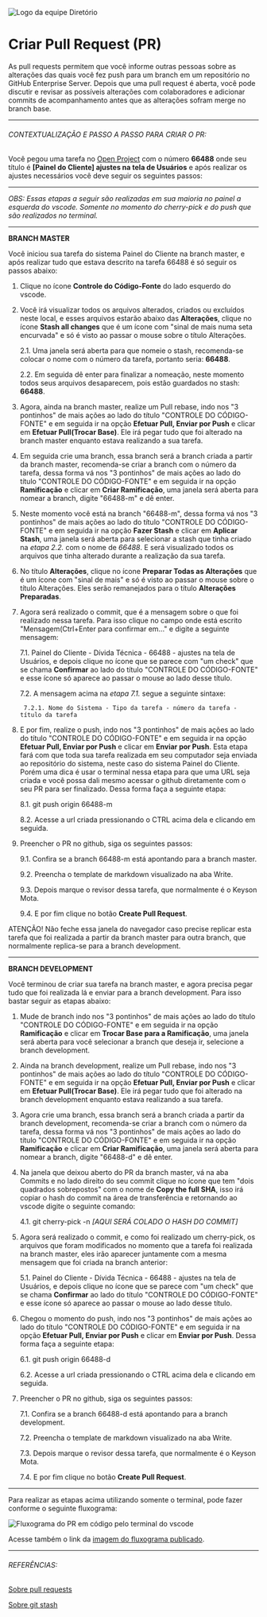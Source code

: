 ![](../../img/logo_diretorio.png "Logo da equipe Diretório")
 
# Criar Pull Request (PR)
 
As pull requests permitem que você informe outras pessoas sobre as alterações das quais você fez push para um branch em um repositório no GitHub Enterprise Server. Depois que uma pull request é aberta, você pode discutir e revisar as possíveis alterações com colaboradores e adicionar commits de acompanhamento antes que as alterações sofram merge no branch base.
 
---
 
###### CONTEXTUALIZAÇÃO E PASSO A PASSO PARA CRIAR O PR:
 
Você pegou uma tarefa no [Open Project](https://projetos.nasajon.com.br/) com o número **66488** onde seu título é **[Painel do Cliente] ajustes na tela de Usuários** e após realizar os ajustes necessários você deve seguir os seguintes passos:
 
---
 
*OBS: Essas etapas a seguir são realizadas em sua maioria no painel a esquerda do vscode. Somente no momento do cherry-pick e do push que são realizados no terminal.*
 
---
 
**BRANCH MASTER**
 
Você iniciou sua tarefa do sistema Painel do Cliente na branch master, e após realizar tudo que estava descrito na tarefa 66488 é só seguir os passos abaixo:
 
1. Clique no ícone **Controle do Código-Fonte** do lado esquerdo do vscode.
 
2. Você irá visualizar todos os arquivos alterados, criados ou excluídos neste local, e esses arquivos estarão abaixo das **Alterações**, clique no ícone **Stash all changes** que é um ícone com "sinal de mais numa seta encurvada" e só é visto ao passar o mouse sobre o título Alterações.
 
    2.1. Uma janela será aberta para que nomeie o stash, recomenda-se colocar o nome com o número da tarefa, portanto seria: **66488**.
 
    2.2. Em seguida dê enter para finalizar a nomeação, neste momento todos seus arquivos desaparecem, pois estão guardados no stash: **66488**.
 
3. Agora, ainda na branch master, realize um Pull rebase, indo nos "3 pontinhos" de mais ações ao lado do título "CONTROLE DO CÓDIGO-FONTE" e em seguida ir na opção **Efetuar Pull, Enviar por Push** e clicar em **Efetuar Pull(Trocar Base)**. Ele irá pegar tudo que foi alterado na branch master enquanto estava realizando a sua tarefa.
 
4. Em seguida crie uma branch, essa branch será a branch criada a partir da branch master, recomenda-se criar a branch com o número da tarefa, dessa forma vá nos "3 pontinhos" de mais ações ao lado do título "CONTROLE DO CÓDIGO-FONTE" e em seguida ir na opção **Ramificação** e clicar em **Criar Ramificação**, uma janela será aberta para nomear a branch, digite "66488-m" e dê enter.
 
5. Neste momento você está na branch "66488-m", dessa forma vá nos "3 pontinhos" de mais ações ao lado do título "CONTROLE DO CÓDIGO-FONTE" e em seguida ir na opção **Fazer Stash** e clicar em **Aplicar Stash**, uma janela será aberta para selecionar a stash que tinha criado na *etapa 2.2.* com o nome de *66488*. E será visualizado todos os arquivos que tinha alterado durante a realização da sua tarefa.
 
6. No título **Alterações**, clique no ícone **Preparar Todas as Alterações** que é um ícone com "sinal de mais" e só é visto ao passar o mouse sobre o título Alterações. Eles serão remanejados para o título **Alterações Preparadas**.
 
7. Agora será realizado o commit, que é a mensagem sobre o que foi realizado nessa tarefa. Para isso clique no campo onde está escrito "Mensagem(Ctrl+Enter para confirmar em..." e digite a seguinte mensagem:
 
    7.1. Painel do Cliente - Dívida Técnica - 66488 - ajustes na tela de Usuários, e depois clique no ícone que se parece com "um check" que se chama **Confirmar** ao lado do título "CONTROLE DO CÓDIGO-FONTE" e esse ícone só aparece ao passar o mouse ao lado desse título.
 
    7.2. A mensagem acima na *etapa 7.1.* segue a seguinte sintaxe:
 
        7.2.1. Nome do Sistema - Tipo da tarefa - número da tarefa - título da tarefa
 
8. E por fim, realize o push, indo nos "3 pontinhos" de mais ações ao lado do título "CONTROLE DO CÓDIGO-FONTE" e em seguida ir na opção **Efetuar Pull, Enviar por Push** e clicar em **Enviar por Push**. Esta etapa fará com que toda sua tarefa realizada em seu computador seja enviada ao repositório do sistema, neste caso do sistema Painel do Cliente. Porém uma dica é usar o terminal nessa etapa para que uma URL seja criada e você possa dali mesmo acessar o github diretamente com o seu PR para ser finalizado. Dessa forma faça a seguinte etapa:
 
    8.1. git push origin 66488-m
 
    8.2. Acesse a url criada pressionando o CTRL acima dela e clicando em seguida.
 
9. Preencher o PR no github, siga os seguintes passos:
 
    9.1. Confira se a branch 66488-m está apontando para a branch master.
   
    9.2. Preencha o template de markdown visualizado na aba Write.
   
    9.3. Depois marque o revisor dessa tarefa, que normalmente é o Keyson Mota.
   
    9.4. E por fim clique no botão **Create Pull Request**.
 
ATENÇÃO! Não feche essa janela do navegador caso precise replicar esta tarefa que foi realizada a partir da branch master para outra branch, que normalmente replica-se para a branch development.
 
---
 
**BRANCH DEVELOPMENT**
 
Você terminou de criar sua tarefa na branch master, e agora precisa pegar tudo que foi realizada lá e enviar para a branch development. Para isso bastar seguir as etapas abaixo:
 
1. Mude de branch indo nos "3 pontinhos" de mais ações ao lado do título "CONTROLE DO CÓDIGO-FONTE" e em seguida ir na opção **Ramificação** e clicar em **Trocar Base para a Ramificação**, uma janela será aberta para você selecionar a branch que deseja ir, selecione a branch development.
 
2. Ainda na branch development, realize um Pull rebase, indo nos "3 pontinhos" de mais ações ao lado do título "CONTROLE DO CÓDIGO-FONTE" e em seguida ir na opção **Efetuar Pull, Enviar por Push** e clicar em **Efetuar Pull(Trocar Base)**. Ele irá pegar tudo que foi alterado na branch development enquanto estava realizando a sua tarefa.
 
3. Agora crie uma branch, essa branch será a branch criada a partir da branch development, recomenda-se criar a branch com o número da tarefa, dessa forma vá nos "3 pontinhos" de mais ações ao lado do título "CONTROLE DO CÓDIGO-FONTE" e em seguida ir na opção **Ramificação** e clicar em **Criar Ramificação**, uma janela será aberta para nomear a branch, digite "66488-d" e dê enter.
 
4. Na janela que deixou aberto do PR da branch master, vá na aba Commits e no lado direito do seu commit clique no ícone que tem "dois quadrados sobrepostos" com o nome de **Copy the full SHA**, isso irá copiar o hash do commit na área de transferência e retornando ao vscode digite o seguinte comando:
 
    4.1. git cherry-pick -n *[AQUI SERÁ COLADO O HASH DO COMMIT]*
 
5. Agora será realizado o commit, e como foi realizado um cherry-pick, os arquivos que foram modificados no momento que a tarefa foi realizada na branch master, eles irão aparecer juntamente com a mesma mensagem que foi criada na branch anterior:
 
    5.1. Painel do Cliente - Dívida Técnica - 66488 - ajustes na tela de Usuários, e depois clique no ícone que se parece com "um check" que se chama **Confirmar** ao lado do título "CONTROLE DO CÓDIGO-FONTE" e esse ícone só aparece ao passar o mouse ao lado desse título.
 
6. Chegou o momento do push, indo nos "3 pontinhos" de mais ações ao lado do título "CONTROLE DO CÓDIGO-FONTE" e em seguida ir na opção **Efetuar Pull, Enviar por Push** e clicar em **Enviar por Push**. Dessa forma faça a seguinte etapa:
 
    6.1. git push origin 66488-d
 
    6.2. Acesse a url criada pressionando o CTRL acima dela e clicando em seguida.
 
7. Preencher o PR no github, siga os seguintes passos:
 
    7.1. Confira se a branch 66488-d está apontando para a branch development.
   
    7.2. Preencha o template de markdown visualizado na aba Write.
   
    7.3. Depois marque o revisor dessa tarefa, que normalmente é o Keyson Mota.
   
    7.4. E por fim clique no botão **Create Pull Request**.
 
---
 
Para realizar as etapas acima utilizando somente o terminal, pode fazer conforme o seguinte fluxograma:
 
![](../../img/fluxograma%20PR.png "Fluxograma do PR em código pelo terminal do vscode")
 
Acesse também o link da [imagem do fluxograma publicado](https://viewer.diagrams.net/?tags=%7B%7D&highlight=0000ff&edit=_blank&layers=1&nav=1#G1gCvnOQ6-5K4I7lCedE5268bpthF3v_GD).
 
---
 
###### REFERÊNCIAS:
[Sobre pull requests](https://docs.github.com/pt/enterprise-server@3.0/pull-requests/collaborating-with-pull-requests/proposing-changes-to-your-work-with-pull-requests/about-pull-requests)

[Sobre git stash](https://git-scm.com/docs/git-stash/pt_BR)